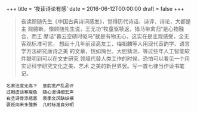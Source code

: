 +++
title = '夜读诗论有感'
date = 2016-06-12T00:00:00
draft = false
+++

> 夜读顾随先生《中国古典诗词感发》，觉得历代诗话、诗评、诗论，大都是主
> 观臆断。像顾随先生说，王无功“牧童驱犊返，猎马带禽归”是心物融合，而王
> 摩诘“暮云空碛时驱马”就是有物无心，这实在是主观感受，全无客观标准可言。
> 想起十几年前读高友工、梅祖麟等人用现代音韵学、语言学方法研究唐诗之美
> 的文章，恍如隔世。大胆猜测，等过些年人工智能软件聪明到可以在文史研究
> 领域代替人类工作的时候，恐怕可以看见一个用实证科学研究文化之美、艺术
> 之美的新世界罢。写一首七律当作读书笔记。


```text
名家法度无高下  意韵宽严乱品评
过眼虚谈寒瘦色  随心漫讲细宏声
右丞诗骨添悲喜  羡季文风缺纵横
褒贬向来多臆断  几时标准自分明
```
